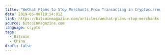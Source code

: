 ```yaml
---
title: "WeChat Plans to Stop Merchants From Transacting in Cryptocurrencies"
date: 2019-05-08T19:54:01Z
link: https://bitcoinmagazine.com/articles/wechat-plans-stop-merchants-transacting-cryptocurrencies/?utm_medium=RSS&utm_source=news.12bit.vn
source: bitcoinmagazine.com
language: crypto
tags:
  - Bitcoin
  - China
draft: false
---
```

